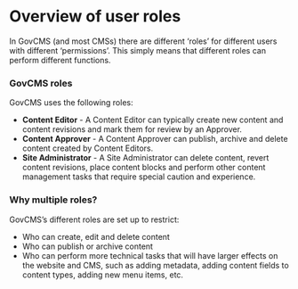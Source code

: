 # Overview of user roles



In GovCMS \(and most CMSs\) there are different ‘roles’ for different users with different ‘permissions’. This simply means that different roles can perform different functions.

### GovCMS roles

GovCMS uses the following roles:

* **Content Editor** - A Content Editor can typically create new content and content revisions and mark them for review by an Approver.
* **Content Approver** - A Content Approver can publish, archive and delete content created by Content Editors.
* **Site Administrator** - A Site Administrator can delete content, revert content revisions, place content blocks and perform other content management tasks that require special caution and experience.

### Why multiple roles?

GovCMS’s different roles are set up to restrict:

* Who can create, edit and delete content
* Who can publish or archive content
* Who can perform more technical tasks that will have larger effects on the website and CMS, such as adding metadata, adding content fields to content types, adding new menu items, etc.

